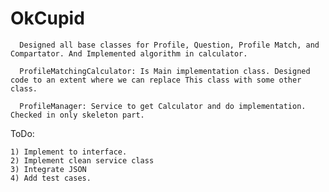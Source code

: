 OkCupid
=======

      Designed all base classes for Profile, Question, Profile Match, and Compartator. And Implemented algorithm in calculator.
      
      ProfileMatchingCalculator: Is Main implementation class. Designed code to an extent where we can replace This class with some other class.
      
      ProfileManager: Service to get Calculator and do implementation. Checked in only skeleton part.
      
ToDo:

    1) Implement to interface.
    2) Implement clean service class
    3) Integrate JSON
    4) Add test cases.
      
      
        

